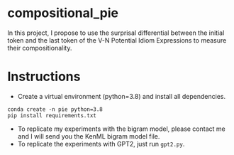 # compositional_pie
In this project, I propose to use the surprisal differential between the initial token and the last token of the V-N Potential Idiom Expressions to measure their compositionality.

# Instructions
- Create a virtual environment (python=3.8) and install all dependencies.
```
conda create -n pie python=3.8
pip install requirements.txt

```
- To replicate my experiments with the bigram model, please contact me and I will send you the KenML bigram model file.
- To replicate the experiments with GPT2, just run ``gpt2.py``.



